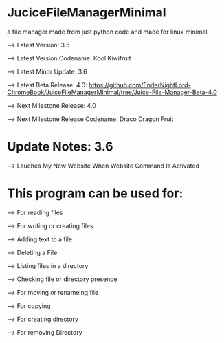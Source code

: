 # JuciceFileManagerMinimal

a file manager made from just python
code and made for linux minimal 

--> Latest Version: 3.5

--> Latest Version Codename: Kool Kiwifruit

--> Latest Minor Update: 3.6

--> Latest Beta Release: 4.0: https://github.com/EnderNightLord-ChromeBook/JuiceFileManagerMinimal/tree/Juice-File-Manager-Beta-4.0

--> Next Milestone Release: 4.0

--> Next Milestone Release Codename: Draco Dragon Fruit


# Update Notes: 3.6

--> Lauches My New Website When Website Command Is Activated

# This program can be used for:

--> For reading files

--> For writing or creating files

--> Adding text to a file

--> Deleting a File

--> Listing files in a directory

--> Checking file or directory presence

--> For moving or renameing file

--> For copying

--> For creating directory

--> For removing Directory
